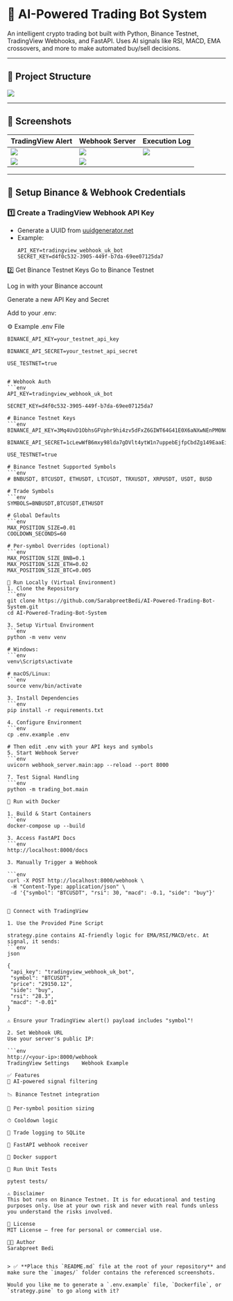# 🤖 AI-Powered Trading Bot System

An intelligent crypto trading bot built with Python, Binance Testnet, TradingView Webhooks, and FastAPI. Uses AI signals like RSI, MACD, EMA crossovers, and more to make automated buy/sell decisions.

---

## 📁 Project Structure

![](images/Screenshot6.png) 

---

## 📸 Screenshots

| TradingView Alert | Webhook Server | Execution Log |
|------------------|----------------|---------------|
| ![](images/Screenshot1.png) | ![](images/Screenshot2.png) | ![](images/Screenshot3.png) |
![](images/Screenshot4.png) | ![](images/Screenshot5.png) 

---


## 🔐 Setup Binance & Webhook Credentials

### 1️⃣ Create a TradingView Webhook API Key

- Generate a UUID from [uuidgenerator.net](https://www.uuidgenerator.net/)
- Example:
  ```env
  API_KEY=tradingview_webhook_uk_bot
  SECRET_KEY=d4f0c532-3905-449f-b7da-69ee07125da7
  
2️⃣ Get Binance Testnet Keys
Go to Binance Testnet

Log in with your Binance account

Generate a new API Key and Secret

Add to your .env:

⚙️ Example .env File
 ```env
BINANCE_API_KEY=your_testnet_api_key

BINANCE_API_SECRET=your_testnet_api_secret

USE_TESTNET=true


# Webhook Auth
 ```env
API_KEY=tradingview_webhook_uk_bot

SECRET_KEY=d4f0c532-3905-449f-b7da-69ee07125da7

# Binance Testnet Keys
 ```env
BINANCE_API_KEY=3Mq4UvD1ObhsGFVphr9hi4zv5dFxZ6GIWT64G41E0X6aNXwNEnPM0NCHSV3MU8Wq

BINANCE_API_SECRET=1cLewWfB6mxy98lda7gDVlt4ytW1n7uppebEjfpCbdZg149EaaEiqY6iPtPFcvXo

USE_TESTNET=true

# Binance Testnet Supported Symbols
 ```env
# BNBUSDT, BTCUSDT, ETHUSDT, LTCUSDT, TRXUSDT, XRPUSDT, USDT, BUSD

# Trade Symbols
 ```env
SYMBOLS=BNBUSDT,BTCUSDT,ETHUSDT

# Global Defaults
 ```env
MAX_POSITION_SIZE=0.01
COOLDOWN_SECONDS=60

# Per-symbol Overrides (optional)
 ```env
MAX_POSITION_SIZE_BNB=0.1
MAX_POSITION_SIZE_ETH=0.02
MAX_POSITION_SIZE_BTC=0.005

🧪 Run Locally (Virtual Environment)
1. Clone the Repository
 ```env
git clone https://github.com/SarabpreetBedi/AI-Powered-Trading-Bot-System.git
cd AI-Powered-Trading-Bot-System

3. Setup Virtual Environment
 ```env
python -m venv venv

# Windows:
 ```env
venv\Scripts\activate

# macOS/Linux:
 ```env
source venv/bin/activate

3. Install Dependencies
 ```env
pip install -r requirements.txt

4. Configure Environment
 ```env
cp .env.example .env

# Then edit .env with your API keys and symbols
5. Start Webhook Server
 ```env
uvicorn webhook_server.main:app --reload --port 8000

7. Test Signal Handling
 ```env
python -m trading_bot.main

🐳 Run with Docker

1. Build & Start Containers
 ```env
docker-compose up --build

3. Access FastAPI Docs
 ```env
http://localhost:8000/docs

3. Manually Trigger a Webhook

 ```env
curl -X POST http://localhost:8000/webhook \
  -H "Content-Type: application/json" \
  -d '{"symbol": "BTCUSDT", "rsi": 30, "macd": -0.1, "side": "buy"}'
  
  
📡 Connect with TradingView

1. Use the Provided Pine Script
   
strategy.pine contains AI-friendly logic for EMA/RSI/MACD/etc. At signal, it sends:
 ```env
json

{
  "api_key": "tradingview_webhook_uk_bot",
  "symbol": "BTCUSDT",
  "price": "29150.12",
  "side": "buy",
  "rsi": "28.3",
  "macd": "-0.01"
}

⚠️ Ensure your TradingView alert() payload includes "symbol"!

2. Set Webhook URL
Use your server's public IP:

 ```env
http://<your-ip>:8000/webhook
TradingView Settings	Webhook Example

✅ Features
🔎 AI-powered signal filtering

📉 Binance Testnet integration

🔄 Per-symbol position sizing

⏱ Cooldown logic

🧾 Trade logging to SQLite

🚀 FastAPI webhook receiver

🐳 Docker support

🧪 Run Unit Tests

pytest tests/

⚠️ Disclaimer
This bot runs on Binance Testnet. It is for educational and testing purposes only. Use at your own risk and never with real funds unless you understand the risks involved.

📝 License
MIT License — free for personal or commercial use.

👨‍💻 Author
Sarabpreet Bedi


> ✅ **Place this `README.md` file at the root of your repository** and make sure the `images/` folder contains the referenced screenshots.

Would you like me to generate a `.env.example` file, `Dockerfile`, or `strategy.pine` to go along with it?
